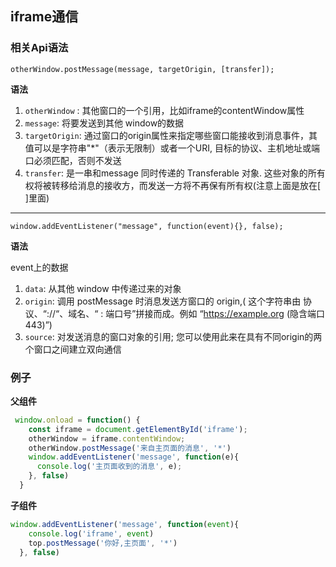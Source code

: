 ## iframe通信

### 相关Api语法
`otherWindow.postMessage(message, targetOrigin, [transfer]);`

**语法**

1. `otherWindow` : 其他窗口的一个引用，比如iframe的contentWindow属性
2. `message`: 将要发送到其他 window的数据
3. `targetOrigin`: 通过窗口的origin属性来指定哪些窗口能接收到消息事件，其值可以是字符串"*"（表示无限制）或者一个URI, 目标的协议、主机地址或端口必须匹配，否则不发送
4. `transfer`: 是一串和message 同时传递的 Transferable 对象. 这些对象的所有权将被转移给消息的接收方，而发送一方将不再保有所有权(注意上面是放在[ ]里面)

---

`window.addEventListener("message", function(event){}, false);`

**语法**

event上的数据

1. `data`: 从其他 window 中传递过来的对象
2. `origin`: 调用 postMessage  时消息发送方窗口的 origin,( 这个字符串由 协议、“://“、域名、“ : 端口号”拼接而成。例如 “https://example.org (隐含端口 443)”)
3. `source`: 对发送消息的窗口对象的引用; 您可以使用此来在具有不同origin的两个窗口之间建立双向通信


### 例子

**父组件**

```js
 window.onload = function() {
    const iframe = document.getElementById('iframe');
    otherWindow = iframe.contentWindow;
    otherWindow.postMessage('来自主页面的消息', '*')
    window.addEventListener('message', function(e){
      console.log('主页面收到的消息', e);
    }, false)
  }
```

**子组件**

```js
window.addEventListener('message', function(event){
    console.log('iframe', event)
    top.postMessage('你好,主页面', '*')
  }, false)
```